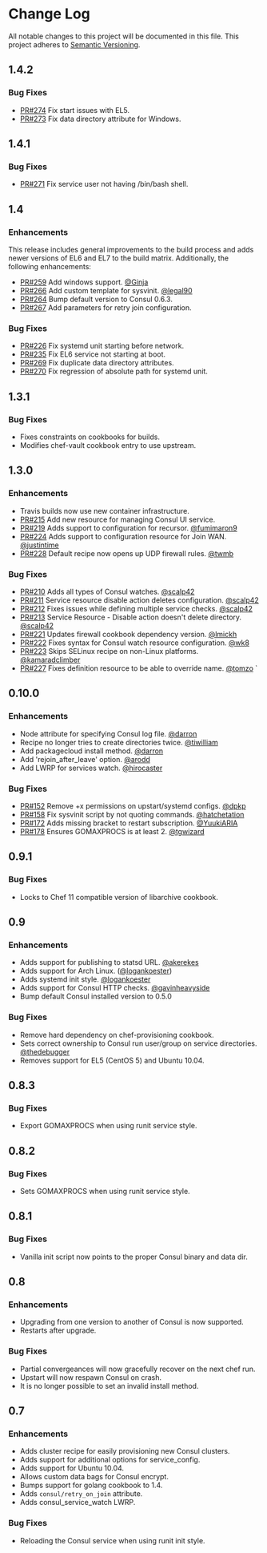 # Change Log
All notable changes to this project will be documented in this file.
This project adheres to [Semantic Versioning](http://semver.org/).

## 1.4.2
### Bug Fixes
- [PR#274][PR274] Fix start issues with EL5.
- [PR#273][PR273] Fix data directory attribute for Windows.

## 1.4.1
### Bug Fixes
- [PR#271][PR271] Fix service user not having /bin/bash shell.

## 1.4
### Enhancements
This release includes general improvements to the build process and
adds newer versions of EL6 and EL7 to the build matrix. Additionally,
the following enhancements:
- [PR#259][PR259] Add windows support. [@Ginja](https://github.com/Ginja)
- [PR#266][PR266] Add custom template for sysvinit. [@legal90](https://github.com/legal90)
- [PR#264][PR264] Bump default version to Consul 0.6.3.
- [PR#267][PR267] Add parameters for retry join configuration.

### Bug Fixes
- [PR#226][PR226] Fix systemd unit starting before network.
- [PR#235][PR235] Fix EL6 service not starting at boot.
- [PR#269][PR269] Fix duplicate data directory attributes.
- [PR#270][PR270] Fix regression of absolute path for systemd unit.

## 1.3.1
### Bug Fixes
- Fixes constraints on cookbooks for builds.
- Modifies chef-vault cookbook entry to use upstream.

## 1.3.0
### Enhancements
- Travis builds now use new container infrastructure.
- [PR#215][PR259] Add new resource for managing Consul UI service.
- [PR#219][PR219] Adds support to configuration for recursor. [@fumimaron9](https://github.com/fumimaron9)
- [PR#224][PR224] Adds support to configuration resource for Join WAN. [@justintime](https://github.com/justintime)
- [PR#228][PR228] Default recipe now opens up UDP firewall rules. [@twmb](https://github.com/twmb)
### Bug Fixes
- [PR#210][PR210] Adds all types of Consul watches. [@scalp42](https://github.com/scalp42)
- [PR#211][PR211] Service resource disable action deletes configuration. [@scalp42](https://github.com/scalp42)
- [PR#212][PR212] Fixes issues while defining multiple service checks. [@scalp42](https://github.com/scalp42)
- [PR#213][PR213] Service Resource - Disable action doesn't delete directory. [@scalp42](https://github.com/scalp42)
- [PR#221][PR221] Updates firewall cookbook dependency version. [@lmickh](https://github.com/lmickh)
- [PR#222][PR222] Fixes syntax for Consul watch resource configuration. [@wk8](https://github.com/wk8)
- [PR#223][PR223] Skips SELinux recipe on non-Linux platforms. [@kamaradclimber](https://github.com/kamaradclimber)
- [PR#227][PR227] Fixes definition resource to be able to override name. [@tomzo](https://github.com/tomzo)
`
## 0.10.0
### Enhancements
- Node attribute for specifying Consul log file. [@darron](https://github.com/darron)
- Recipe no longer tries to create directories twice. [@tiwilliam](https://github.com/tiwilliam)
- Add packagecloud install method. [@darron](https://github.com/darron)
- Add 'rejoin_after_leave' option. [@arodd](https://github.com/arodd)
- Add LWRP for services watch. [@hirocaster](https://github.com/hirocaster)
### Bug Fixes
- [PR#152][PR152] Remove +x permissions on upstart/systemd configs. [@dpkp](https://github.com/dpkp)
- [PR#158][PR158] Fix sysvinit script by not quoting commands. [@hatchetation](https://github.com/hatchetation)
- [PR#172][PR172] Adds missing bracket to restart subscription. [@YuukiARIA](https://github.com/YuukiARIA)
- [PR#178][PR178] Ensures GOMAXPROCS is at least 2. [@tgwizard](https://github.com/tgwizard)

## 0.9.1
### Bug Fixes
- Locks to Chef 11 compatible version of libarchive cookbook.

## 0.9
### Enhancements
- Adds support for publishing to statsd URL. [@akerekes](https://github.com/akerekes)
- Adds support for Arch Linux. ([@logankoester](https://github.com/logankoester))
- Adds systemd init style. [@logankoester](https://github.com/logankoester)
- Adds support for Consul HTTP checks. [@gavinheavyside](https://github.com/gavinheavyside)
- Bump default Consul installed version to 0.5.0
### Bug Fixes
- Remove hard dependency on chef-provisioning cookbook.
- Sets correct ownership to Consul run user/group on service directories. [@thedebugger](https://github.com/thedebugger)
- Removes support for EL5 (CentOS 5) and Ubuntu 10.04.

## 0.8.3
### Bug Fixes
- Export GOMAXPROCS when using runit service style.

## 0.8.2
### Bug Fixes
- Sets GOMAXPROCS when using runit service style.

## 0.8.1
### Bug Fixes
- Vanilla init script now points to the proper Consul binary and data dir.

## 0.8
### Enhancements
- Upgrading from one version to another of Consul is now supported.
- Restarts after upgrade.
### Bug Fixes
- Partial convergeances will now gracefully recover on the next chef run.
- Upstart will now respawn Consul on crash.
- It is no longer possible to set an invalid install method.

## 0.7
### Enhancements
- Adds cluster recipe for easily provisioning new Consul clusters.
- Adds support for additional options for service_config.
- Adds support for Ubuntu 10.04.
- Allows custom data bags for Consul encrypt.
- Bumps support for golang cookbook to 1.4.
- Adds `consul/retry_on_join` attribute.
- Adds consul_service_watch LWRP.
### Bug Fixes
- Reloading the Consul service when using runit init style.

[PR274]: https://github.com/johnbellone/consul-cookbook/pull/274
[PR273]: https://github.com/johnbellone/consul-cookbook/pull/273
[PR271]: https://github.com/johnbellone/consul-cookbook/pull/271
[PR270]: https://github.com/johnbellone/consul-cookbook/pull/270
[PR269]: https://github.com/johnbellone/consul-cookbook/pull/269
[PR267]: https://github.com/johnbellone/consul-cookbook/pull/267
[PR266]: https://github.com/johnbellone/consul-cookbook/pull/266
[PR264]: https://github.com/johnbellone/consul-cookbook/pull/264
[PR259]: https://github.com/johnbellone/consul-cookbook/pull/259
[PR235]: https://github.com/johnbellone/consul-cookbook/pull/235
[PR228]: https://github.com/johnbellone/consul-cookbook/pull/228
[PR227]: https://github.com/johnbellone/consul-cookbook/pull/227
[PR226]: https://github.com/johnbellone/consul-cookbook/pull/226
[PR224]: https://github.com/johnbellone/consul-cookbook/pull/224
[PR223]: https://github.com/johnbellone/consul-cookbook/pull/223
[PR222]: https://github.com/johnbellone/consul-cookbook/pull/222
[PR221]: https://github.com/johnbellone/consul-cookbook/pull/221
[PR219]: https://github.com/johnbellone/consul-cookbook/pull/219
[PR215]: https://github.com/johnbellone/consul-cookbook/pull/215
[PR213]: https://github.com/johnbellone/consul-cookbook/pull/213
[PR212]: https://github.com/johnbellone/consul-cookbook/pull/212
[PR211]: https://github.com/johnbellone/consul-cookbook/pull/211
[PR210]: https://github.com/johnbellone/consul-cookbook/pull/210
[PR178]: https://github.com/johnbellone/consul-cookbook/pull/178
[PR172]: https://github.com/johnbellone/consul-cookbook/pull/172
[PR158]: https://github.com/johnbellone/consul-cookbook/pull/158
[PR152]: https://github.com/johnbellone/consul-cookbook/pull/152
